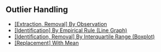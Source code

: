 ## Outlier Handling
- [\[Extraction, Removal\] By Observation](../[SC]-Descriptive-Analytics/[SC]-Descriptive-Statistical-Measures/[M]-Outlier-Extraction-&-Removal-by-Observation.md)
- [\[Identification\] By Empirical Rule (Line Graph)](../[SC]-Descriptive-Analytics/[SC]-Data-Visualisation/[M]-(Outlier)-Line-Graph.md)
- [\[Identification, Removal\] By Interquartile Range (Boxplot)](../[SC]-Descriptive-Analytics/[SC]-Data-Visualisation/[M]-Boxplot.md)
- [\[Replacement\] With Mean](../[SC]-Descriptive-Analytics/[SC]-Descriptive-Statistical-Measures/[M]-Replacement-of-Outliers-with-Mean.md)
